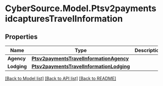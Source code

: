 # CyberSource.Model.Ptsv2paymentsidcapturesTravelInformation
## Properties

Name | Type | Description | Notes
------------ | ------------- | ------------- | -------------
**Agency** | [**Ptsv2paymentsTravelInformationAgency**](Ptsv2paymentsTravelInformationAgency.md) |  | [optional] 
**Lodging** | [**Ptsv2paymentsTravelInformationLodging**](Ptsv2paymentsTravelInformationLodging.md) |  | [optional] 

[[Back to Model list]](../README.md#documentation-for-models) [[Back to API list]](../README.md#documentation-for-api-endpoints) [[Back to README]](../README.md)

